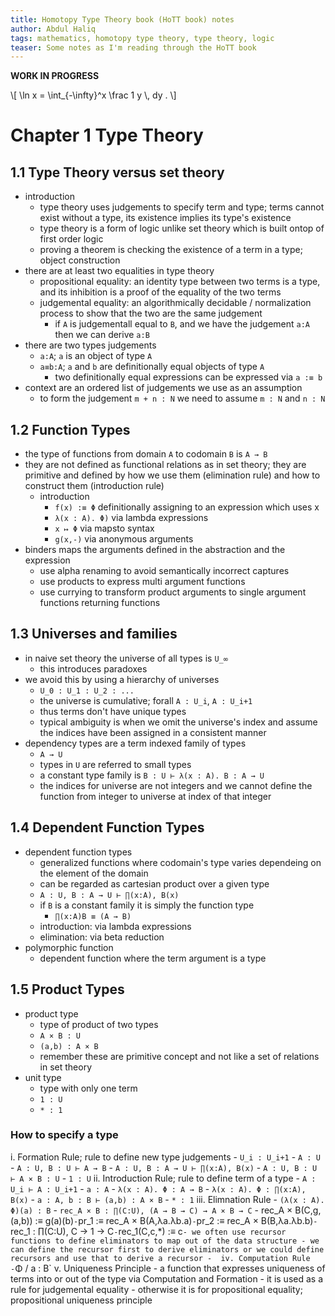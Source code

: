 ```yaml
---
title: Homotopy Type Theory book (HoTT book) notes
author: Abdul Haliq
tags: mathematics, homotopy type theory, type theory, logic
teaser: Some notes as I'm reading through the HoTT book
---
```


**WORK IN PROGRESS**


\\[ \\ln x = \\int_{-\\infty}^x \\frac 1 y \\, dy . \\]

# Chapter 1 Type Theory

## 1.1 Type Theory versus set theory
- introduction
  - type theory uses judgements to specify term and type; terms cannot exist without a type, its existence implies its type's existence
  - type theory is a form of logic unlike set theory which is built ontop of first order logic
  - proving a theorem is checking the existence of a term in a type; object construction
- there are at least two equalities in type theory
  - propositional equality: an identity type between two terms is a type, and its inhibition is a proof of the equality of the two terms
  - judgemental equality: an algorithmically decidable / normalization process to show that the two are the same judgement
    - if `A` is judgementall equal to `B`, and we have the judgement `a:A` then we can derive `a:B`
- there are two types judgements
  - `a:A`; `a` is an object of type `A`
  - `a≡b:A`; `a` and `b` are definitionally equal objects of type `A`
    - two definitionally equal expressions can be expressed via `a :≡ b`
- context are an ordered list of judgements we use as an assumption
  - to form the judgement `m + n : N` we need to assume `m : N` and `n : N`

## 1.2 Function Types
- the type of functions from domain `A` to codomain `B` is `A → B`
- they are not defined as functional relations as in set theory; they are primitive and defined by how we use them (elimination rule) and how to construct them (introduction rule)
  - introduction 
    - `f(x) :≡ Φ` definitionally assigning to an expression which uses x
    - `λ(x : A). Φ)` via lambda expressions
    - `x ↦ Φ` via mapsto syntax
    - `g(x,-)` via anonymous arguments
- binders maps the arguments defined in the abstraction and the expression
  - use alpha renaming to avoid semantically incorrect captures
  - use products to express multi argument functions
  - use currying to transform product arguments to single argument functions returning functions

## 1.3 Universes and families
- in naive set theory the universe of all types is `U_∞`
  - this introduces paradoxes
- we avoid this by using a hierarchy of universes
  - `U_0 : U_1 : U_2 : ...`
  - the universe is cumulative; forall `A : U_i`, `A : U_i+1`
  - thus terms don't have unique types
  - typical ambiguity is when we omit the universe's index and assume the indices have been assigned in a consistent manner
- dependency types are a term indexed family of types
  - `A → U`
  - types in `U` are referred to small types
  - a constant type family is `B : U ⊢ λ(x : A). B : A → U`
  - the indices for universe are not integers and we cannot define the function from integer to universe at index of that integer

## 1.4 Dependent Function Types
- dependent function types
  - generalized functions where codomain's type varies dependeing on the element of the domain
  - can be regarded as cartesian product over a given type
  - `A : U, B : A → U ⊢ ∏(x:A), B(x)`
  - if `B` is a constant family it is simply the function type
    - `∏(x:A)B ≡ (A → B)`
  - introduction: via lambda expressions
  - elimination: via beta reduction
- polymorphic function
  - dependent function where the term argument is a type

## 1.5 Product Types
- product type
  - type of product of two types
  - `A × B : U`
  - `(a,b) : A × B`
  - remember these are primitive concept and not like a set of relations in set theory
- unit type
  - type with only one term
  - `1 : U`
  - `* : 1`

### How to specify a type

i. Formation Rule; rule to define new type judgements
    - `U_i : U_i+1`
    - `A : U`
    - `A : U, B : U ⊢ A → B`
    - `A : U, B : A → U ⊢ ∏(x:A), B(x)`
    - `A : U, B : U ⊢ A × B : U`
    - `1 : U`
ii. Introduction Rule; rule to define term of a type
    - `A : U_i ⊢ A : U_i+1`
    - `a : A`
    - `λ(x : A). Φ : A → B`
    - `λ(x : A). Φ : ∏(x:A), B(x)`
    - `a : A, b : B ⊢ (a,b) : A × B`
    - `* : 1`
iii. Elimnation Rule
    - `(λ(x : A). Φ)(a) : B`
    - `rec_A × B : ∏(C:U), (A → B → C) → A × B → C`
      - rec_A × B(C,g,(a,b)) :≡ g(a)(b)`
      - `pr_1 :≡ rec_A × B(A,λa.λb.a)`
      - `pr_2 :≡ rec_A × B(B,λa.λb.b)`
    - `rec_1 : ∏(C:U), C → 1 → C`
      - `rec_1(C,c,*) :≡ c`
    - we often use recursor functions to define eliminators to map out of the data structure
    - we can define the recursor first to derive eliminators or we could define recursors and use that to derive a recursor
    - 
iv. Computation Rule
    - `Φ / a : B`
v. Uniqueness Principle
    - a function that expresses uniqueness of terms into or out of the type via Computation and Formation
    - it is used as a rule for judgemental equality
    - otherwise it is for propositional equality; propositional uniqueness principle